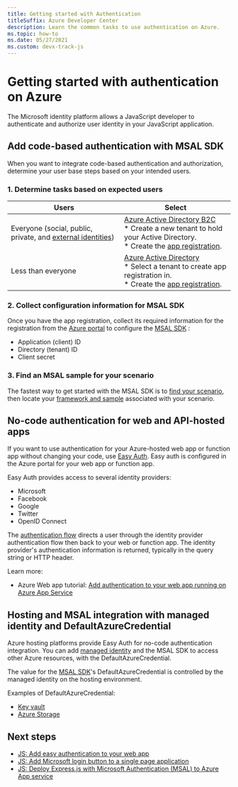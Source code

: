 ```yaml
---
title: Getting started with Authentication
titleSuffix: Azure Developer Center
description: Learn the common tasks to use authentication on Azure.  
ms.topic: how-to
ms.date: 05/27/2021
ms.custom: devx-track-js
---
```


# Getting started with authentication on Azure

The Microsoft identity platform allows a JavaScript developer to authenticate and authorize user identity in your JavaScript application. 

## Add code-based authentication with MSAL SDK

When you want to integrate code-based authentication and authorization, determine your user base steps based on your intended users.

### 1. Determine tasks based on expected users

|Users|Select|
|--|--|
|Everyone (social, public, private, and [external identities](/azure/active-directory/external-identities/compare-with-b2c))|[Azure Active Directory B2C](/azure/active-directory-b2c/overview)<br>* Create a new tenant to hold your Active Directory.<br>* Create the [app registration](/azure/active-directory/develop/quickstart-register-app).|
|Less than everyone|[Azure Active Directory](/azure/active-directory-b2c/overview)<br>* Select a tenant to create app registration in.<br>* Create the [app registration](/azure/active-directory/develop/quickstart-register-app).|

### 2. Collect configuration information for MSAL SDK

Once you have the app registration, collect its required information for the registration from the [Azure portal](https://ms.portal.azure.com/#blade/Microsoft_AAD_IAM/ActiveDirectoryMenuBlade/RegisteredApps) to configure the [MSAL SDK](https://github.com/AzureAD/microsoft-authentication-library-for-js) :

* Application (client) ID
* Directory (tenant) ID
* Client secret

### 3. Find an MSAL sample for your scenario

The fastest way to get started with the MSAL SDK is to [find your scenario](/azure/active-directory/develop/authentication-flows-app-scenarios), then locate your [framework and sample](/azure/active-directory/develop/sample-v2-code) associated with your scenario. 

## No-code authentication for web and API-hosted apps

If you want to use authentication for your Azure-hosted web app or function app without changing your code, use [Easy Auth](/azure/app-service/overview-authentication-authorization). Easy auth is configured in the Azure portal for your web app or function app. 

Easy Auth provides access to several identity providers:

* Microsoft
* Facebook
* Google
* Twitter
* OpenID Connect

The [authentication flow](/azure/app-service/overview-authentication-authorization#authentication-flow) directs a user through the identity provider authentication flow then back to your web or function app. The identity provider's authentication information is returned, typically in the query string or HTTP header.

Learn more: 

* Azure Web app tutorial: [Add authentication to your web app running on Azure App Service](/azure/app-service/scenario-secure-app-overview)

## Hosting and MSAL integration with managed identity and DefaultAzureCredential

Azure hosting platforms provide Easy Auth for no-code authentication integration. You can add [managed identity](/azure/app-service/overview-managed-identity) and the MSAL SDK to access other Azure resources, with the DefaultAzureCredential.

The value for the [MSAL SDK](https://www.npmjs.com/package/@azure/identity)'s DefaultAzureCredential is controlled by the managed identity on the hosting environment. 

Examples of DefaultAzureCredential: 

* [Key vault](/javascript/api/overview/azure/identity-readme#authenticating-with-the-defaultazurecredential)
* [Azure Storage](/javascript/api/overview/azure/storage-blob-readme#create-the-blob-service-client)


## Next steps

* [JS: Add easy authentication to your web app](../with-web-app/add-authentication-to-web-app.md)
* [JS: Add Microsoft login button to a single page application](../../tutorial/single-page-application-azure-login-button-sdk-msal.md)
* [JS: Deploy Express.js with Microsoft Authentication (MSAL) to Azure App service](../with-web-app/deploy-msal-sdk-authentication-expressjs.md)